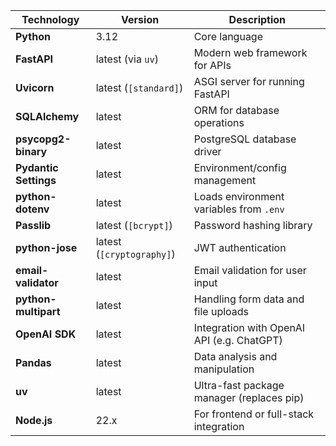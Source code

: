 | Technology            | Version                   | Description                                |
| --------------------- | ------------------------- | ------------------------------------------ |
| **Python**            | 3.12                      | Core language                              |
| **FastAPI**           | latest (via `uv`)         | Modern web framework for APIs              |
| **Uvicorn**           | latest (`[standard]`)     | ASGI server for running FastAPI            |
| **SQLAlchemy**        | latest                    | ORM for database operations                |
| **psycopg2-binary**   | latest                    | PostgreSQL database driver                 |
| **Pydantic Settings** | latest                    | Environment/config management              |
| **python-dotenv**     | latest                    | Loads environment variables from `.env`    |
| **Passlib**           | latest (`[bcrypt]`)       | Password hashing library                   |
| **python-jose**       | latest (`[cryptography]`) | JWT authentication                         |
| **email-validator**   | latest                    | Email validation for user input            |
| **python-multipart**  | latest                    | Handling form data and file uploads        |
| **OpenAI SDK**        | latest                    | Integration with OpenAI API (e.g. ChatGPT) |
| **Pandas**            | latest                    | Data analysis and manipulation             |
| **uv**                | latest                    | Ultra-fast package manager (replaces pip)  |
| **Node.js**           | 22.x                      | For frontend or full-stack integration     |
